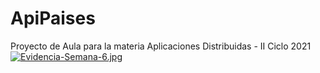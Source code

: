 # ApiPaises
Proyecto de Aula para la materia Aplicaciones Distribuidas - II Ciclo 2021
[![Evidencia-Semana-6.jpg](https://i.postimg.cc/qRSKwkKF/Evidencia-Semana-6.jpg)](https://postimg.cc/Fdb1sXDb)
